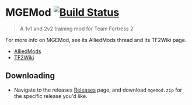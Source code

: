 # MGEMod [![Build Status](https://dev.azure.com/vancampalex/mgemod/_apis/build/status/Lange.MGEMod?branchName=master)](https://dev.azure.com/vancampalex/mgemod/_build/latest?definitionId=3&branchName=master)

> A 1v1 and 2v2 training mod for Team Fortress 2

For more info on MGEMod, see its AlliedMods thread and its TF2Wiki page.

- [AlliedMods](https://forums.alliedmods.net/showthread.php?t=154755)
- [TF2Wiki](http://wiki.teamfortress.com/wiki/MGE_Mod)

## Downloading
- Navigate to the releases [Releases](https://github.com/Lange/MGEMod/releases) page, and download `mgemod.zip` for the specific release you'd like.